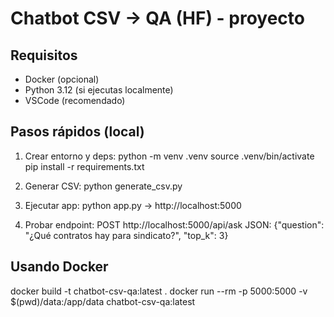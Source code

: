 # Chatbot CSV -> QA (HF) - proyecto

## Requisitos
- Docker (opcional)
- Python 3.12 (si ejecutas localmente)
- VSCode (recomendado)

## Pasos rápidos (local)
1. Crear entorno y deps:
   python -m venv .venv
   source .venv/bin/activate
   pip install -r requirements.txt

2. Generar CSV:
   python generate_csv.py

3. Ejecutar app:
   python app.py
   -> http://localhost:5000

4. Probar endpoint:
   POST http://localhost:5000/api/ask
   JSON: {"question": "¿Qué contratos hay para sindicato?", "top_k": 3}

## Usando Docker
docker build -t chatbot-csv-qa:latest .
docker run --rm -p 5000:5000 -v $(pwd)/data:/app/data chatbot-csv-qa:latest
